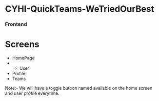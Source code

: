 # CYHI-QuickTeams-WeTriedOurBest


### Frontend 

# Screens 
 - HomePage
 - - User <!--Kinda similar to Profile   -->
 - Profile
 - Teams

 Note:- We will have a toggle butoon named available on the home screen and user profile everytime. 
 